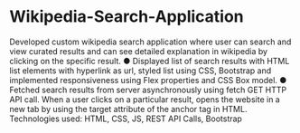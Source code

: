 # Wikipedia-Search-Application
Developed custom wikipedia search application where user can search and view curated results and can see detailed explanation in wikipedia by clicking on the specific result.
● Displayed list of search results with HTML list elements with hyperlink as url, styled list using CSS,
Bootstrap and implemented responsiveness using Flex properties and CSS Box model.
● Fetched search results from server asynchronously using fetch GET HTTP API call. When a user clicks
on a particular result, opens the website in a new tab by using the target attribute of the anchor tag in
HTML.
Technologies used: HTML, CSS, JS, REST API Calls, Bootstrap
